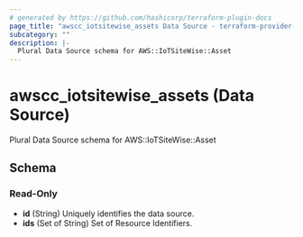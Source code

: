```yaml
---
# generated by https://github.com/hashicorp/terraform-plugin-docs
page_title: "awscc_iotsitewise_assets Data Source - terraform-provider-awscc"
subcategory: ""
description: |-
  Plural Data Source schema for AWS::IoTSiteWise::Asset
---
```


# awscc_iotsitewise_assets (Data Source)

Plural Data Source schema for AWS::IoTSiteWise::Asset



<!-- schema generated by tfplugindocs -->
## Schema

### Read-Only

- **id** (String) Uniquely identifies the data source.
- **ids** (Set of String) Set of Resource Identifiers.



